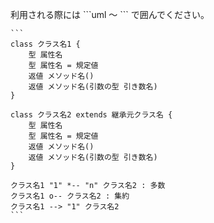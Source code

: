 利用される際には ``\`uml 〜 ``` で囲んでください。

````
```
class クラス名1 {
	型 属性名
	型 属性名 = 規定値
	返値 メソッド名()
	返値 メソッド名(引数の型 引き数名)
}

class クラス名2 extends 継承元クラス名 {
	型 属性名
	型 属性名 = 規定値
	返値 メソッド名()
	返値 メソッド名(引数の型 引き数名)
}

クラス名1 "1" *-- "n" クラス名2 : 多数
クラス名1 o-- クラス名2 : 集約
クラス名1 --> "1" クラス名2
```
````